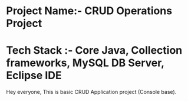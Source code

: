 # Project Name:- **CRUD Operations Project**
# Tech Stack  :- Core Java, Collection frameworks, MySQL DB Server, Eclipse IDE

Hey everyone,
This is basic CRUD Application project (Console base).




